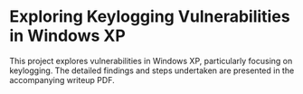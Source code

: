 # Exploring Keylogging Vulnerabilities in Windows XP

This project explores vulnerabilities in Windows XP, particularly focusing on keylogging. The detailed findings and steps undertaken are presented in the accompanying writeup PDF.
